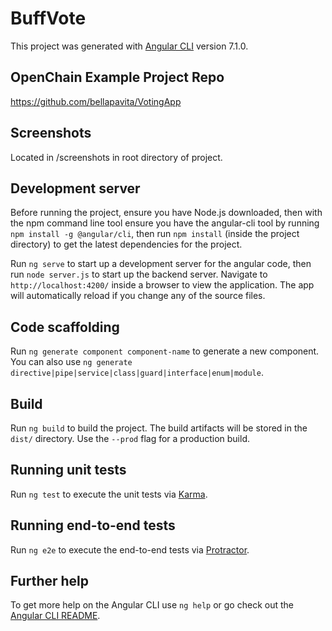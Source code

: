 # BuffVote

This project was generated with [Angular CLI](https://github.com/angular/angular-cli) version 7.1.0.

## OpenChain Example Project Repo
https://github.com/bellapavita/VotingApp

## Screenshots
Located in /screenshots in root directory of project.

## Development server

Before running the project, ensure you have Node.js downloaded, then with the npm command line tool ensure you have the angular-cli tool by running `npm install -g @angular/cli`, then run `npm install` (inside the project directory) to get the latest dependencies for the project.

Run `ng serve` to start up a development server for the angular code, then run `node server.js` to start up the backend server. Navigate to `http://localhost:4200/` inside a browser to view the application. The app will automatically reload if you change any of the source files.

## Code scaffolding

Run `ng generate component component-name` to generate a new component. You can also use `ng generate directive|pipe|service|class|guard|interface|enum|module`.

## Build

Run `ng build` to build the project. The build artifacts will be stored in the `dist/` directory. Use the `--prod` flag for a production build.

## Running unit tests

Run `ng test` to execute the unit tests via [Karma](https://karma-runner.github.io).

## Running end-to-end tests

Run `ng e2e` to execute the end-to-end tests via [Protractor](http://www.protractortest.org/).

## Further help

To get more help on the Angular CLI use `ng help` or go check out the [Angular CLI README](https://github.com/angular/angular-cli/blob/master/README.md).
